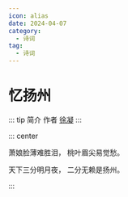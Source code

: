 ```yaml
---
icon: alias
date: 2024-04-07
category:
  - 诗词
tag:
  - 诗词
---
```


# 忆扬州

<!-- more -->

::: tip 简介
作者 [徐凝](https://www.gushiwen.cn/authorv_8309bfd9ab37.aspx)
:::

::: center

萧娘脸薄难胜泪， 桃叶眉尖易觉愁。

天下三分明月夜， 二分无赖是扬州。

:::